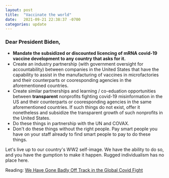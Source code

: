 ```yaml
---
layout: post
title:  "Vaccinate the world"
date:   2021-09-21 22:38:37 -0700
categories: update
---
```


### Dear President Biden,
 - **Mandate the subsidized or discounted licencing of mRNA covid-19 vaccine development to any country that asks for it.**
 - Create an industry partnership (with government oversight for accountability) between companies in the United States that have the capability to assist in the manufacturing of vaccines in microfactories and their counterparts or cooresponding agencies in the aforementioned countries.
 - Create similar partnerships and learning / co-eduation opportunities between **transparent** nonprofits fighting covid-19 misinformation in the US and their counterparts or cooresponding agencies in the same aforementioned countries.  If such things do not exist, offer it nonetheless and subsidize the transparent growth of such nonprofits in the United States.
 - Do these things in partnership with the UN and COVAX.
 - Don't do these things without the right people.  Pay smart people you have on your staff already to find smart people to pay to do these things.

Let's live up to our country's WW2 self-image.  We have the ability to do so, and you have the gumption to make it happen.  Rugged individualism has no place here.

Reading: [We Have Gone Badly Off Track in the Global Covid Fight](https://www.nytimes.com/2021/09/21/opinion/sunday/covid-vaccine-world.html)
